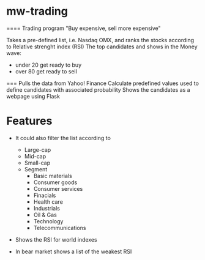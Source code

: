 # mw-trading
====
Trading program "Buy expensive, sell more expensive"

Takes a pre-defined list, i.e. Nasdaq OMX, and ranks the stocks according to Relative strenght index (RSI)
The top candidates and shows in the Money wave:
- under 20 get ready to buy
- over 80 get ready to sell

===
Pulls the data from Yahoo! Finance
Calculate predefined values used to define candidates with associated probability
Shows the candidates as a webpage using Flask


# Features
* It could also filter the list according to
  - Large-cap
  - Mid-cap
  - Small-cap
  - Segment
	- Basic materials
	- Consumer goods
	- Consumer services
	- Finacials
	- Health care
	- Industrials
	- Oil & Gas
	- Technology
	- Telecommunications
* Shows the RSI for world indexes

* In bear market shows a list of the weakest RSI
